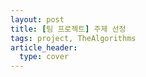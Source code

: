 ```yaml
---
layout: post
title: [팀 프로젝트] 주제 선정
tags: project, TheAlgorithms
article_header:
  type: cover
---
```

<!--more-->
